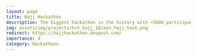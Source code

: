 ```yaml
---
layout: page
title: Hajj Hackathon
description: The biggest hackathon in the history with +3000 participant. We ranked in the best 20/900 teams.
img: assets/img/projects/hck_hajj_18/min_hajj_hack.png
redirect: https://hajjhackathon.devpost.com/
importance: 4
category: Hackathons
---
```


